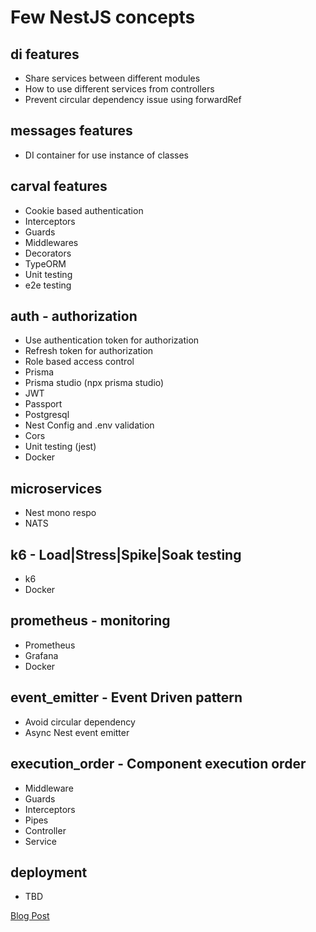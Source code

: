 # Few NestJS concepts

## di features
- Share services between different modules
- How to use different services from controllers
- Prevent circular dependency issue using forwardRef

## messages features
- DI container for use instance of classes

## carval features
- Cookie based authentication
- Interceptors
- Guards
- Middlewares
- Decorators
- TypeORM
- Unit testing
- e2e testing

## auth - authorization
- Use authentication token for authorization
- Refresh token for authorization
- Role based access control
- Prisma
- Prisma studio (npx prisma studio)
- JWT
- Passport
- Postgresql
- Nest Config and .env validation
- Cors
- Unit testing (jest)
- Docker

## microservices
- Nest mono respo
- NATS

## k6 - Load|Stress|Spike|Soak testing
- k6
- Docker

## prometheus - monitoring
- Prometheus
- Grafana
- Docker

## event_emitter - Event Driven pattern
- Avoid circular dependency
- Async Nest event emitter

## execution_order - Component execution order
- Middleware
- Guards 
- Interceptors 
- Pipes 
- Controller 
- Service

## deployment
- TBD

[Blog Post](https://dilumdar.blogspot.com/2024/04/nestjs-basic-concepts.html)